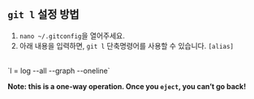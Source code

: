 ## `git l` 설정 방법

1) `nano ~/.gitconfig`을 열어주세요.
2) 아래 내용을 입력하면, `git l` 단축명령어를 사용할 수 있습니다.
`[alias]`
<br/>
`l = log --all --graph --oneline`

**Note: this is a one-way operation. Once you `eject`, you can’t go back!**

